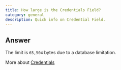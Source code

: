 ```yaml
---
title: How large is the Credentials Field?
category: general
description: Quick info on Credential Field.
---
```



## Answer

The limit is `65,504` bytes due to a database limitation.


More about [Credentials](/cm/dashboard/design/credentials/)

